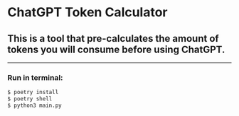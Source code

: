 # ChatGPT Token Calculator
## This is a tool that pre-calculates the amount of tokens you will consume before using ChatGPT.

---
### Run in terminal:
```bash
$ poetry install
$ poetry shell
$ python3 main.py
```
